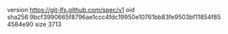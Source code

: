 version https://git-lfs.github.com/spec/v1
oid sha256:9bcf3990665f8796ae1ccc4fdc19950e10761bb83fe9503bf11854f854584e90
size 3713
